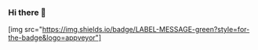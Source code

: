 ### Hi there 👋

[img src="https://img.shields.io/badge/LABEL-MESSAGE-green?style=for-the-badge&logo=appveyor"]

